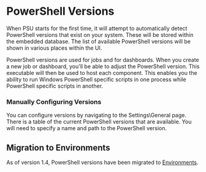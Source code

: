 # PowerShell Versions

When PSU starts for the first time, it will attempt to automatically detect PowerShell versions that exist on your system. These will be stored within the embedded database. The list of available PowerShell versions will be shown in various places within the UI. 

PowerShell versions are used for jobs and for dashboards. When you create a new job or dashboard, you'll be able to adjust the PowerShell version. This executable will then be used to host each component. This enables you the ability to run Windows PowerShell specific scripts in one process while PowerShell specific scripts in another. 

### Manually Configuring Versions

You can configure versions by navigating to the Settings\General page. There is a table of the current PowerShell versions that are available. You will need to specify a name and path to the PowerShell version. 

## Migration to Environments

As of version 1.4, PowerShell versions have been migrated to [Environments](../config/environments.md). 

